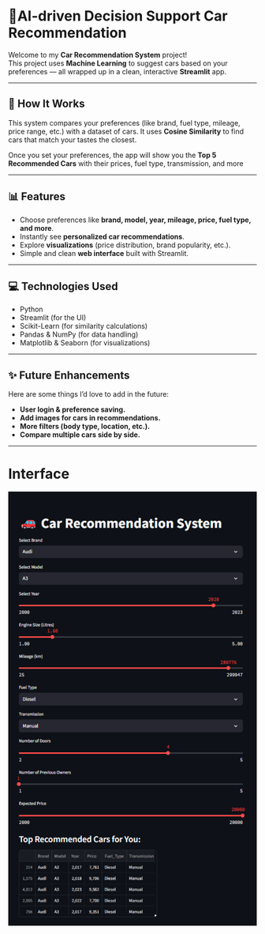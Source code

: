 # 🚗AI-driven Decision Support Car Recommendation

Welcome to my **Car Recommendation System** project!  
This project uses **Machine Learning** to suggest cars based on your preferences — all wrapped up in a clean, interactive **Streamlit** app.

---

## 🔧 How It Works

This system compares your preferences (like brand, fuel type, mileage, price range, etc.) with a dataset of cars. It uses **Cosine Similarity** to find cars that match your tastes the closest.

Once you set your preferences, the app will show you the **Top 5 Recommended Cars** with their prices, fuel type, transmission, and more

---

## 📊 Features

- Choose preferences like **brand, model, year, mileage, price, fuel type, and more**.
- Instantly see **personalized car recommendations**.
- Explore **visualizations** (price distribution, brand popularity, etc.).
- Simple and clean **web interface** built with Streamlit.

---

## 💻 Technologies Used

- Python
- Streamlit (for the UI)
- Scikit-Learn (for similarity calculations)
- Pandas & NumPy (for data handling)
- Matplotlib & Seaborn (for visualizations)

---

## ✨ Future Enhancements

Here are some things I’d love to add in the future:
- **User login & preference saving.**
- **Add images for cars in recommendations.**
- **More filters (body type, location, etc.).**
- **Compare multiple cars side by side.**

---
# Interface

![App Screenshot](app_screenshot.png)
